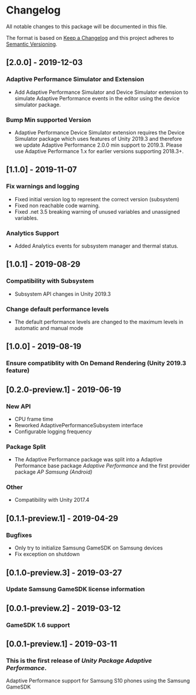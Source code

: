 # Changelog
All notable changes to this package will be documented in this file.

The format is based on [Keep a Changelog](http://keepachangelog.com/en/1.0.0/)
and this project adheres to [Semantic Versioning](http://semver.org/spec/v2.0.0.html).

## [2.0.0] - 2019-12-03

### Adaptive Performance Simulator and Extension
- Add Adaptive Performance Simulator and Device Simulator extension to simulate Adaptive Performance events in the editor using the device simulator package. 

### Bump Min supported Version
- Adaptive Performance Device Simulator extension requires the Device Simulator package which uses features of Unity 2019.3 and therefore we update Adaptive Performance 2.0.0 min support to 2019.3. Please use Adaptive Performance 1.x for earlier versions supporting 2018.3+.  

## [1.1.0] - 2019-11-07

### Fix warnings and logging
- Fixed initial version log to represent the correct version (subsystem)
- Fixed non reachable code warning. 
- Fixed .net 3.5 breaking warning of unused variables and unassigned variables.

### Analytics Support
- Added Analytics events for subsystem manager and thermal status.   

## [1.0.1] - 2019-08-29

### Compatibility with Subsystem 
- Subsystem API changes in Unity 2019.3

### Change default performance levels
- The default performance levels are changed to the maximum levels in automatic and manual mode

## [1.0.0] - 2019-08-19

### Ensure compatiblity with On Demand Rendering (Unity 2019.3 feature)

## [0.2.0-preview.1] - 2019-06-19

### New API
- CPU frame time
- Reworked AdaptivePerformanceSubsystem interface
- Configurable logging frequency

### Package Split
- The Adaptive Performance package was split into a Adaptive Performance base package *Adaptive Performance* and the first provider package *AP Samsung (Android)*

### Other
- Compatibility with Unity 2017.4

## [0.1.1-preview.1] - 2019-04-29

### Bugfixes
- Only try to initialize Samsung GameSDK on Samsung devices
- Fix exception on shutdown

## [0.1.0-preview.3] - 2019-03-27

### Update Samsung GameSDK license information

## [0.0.1-preview.2] - 2019-03-12

### GameSDK 1.6 support

## [0.0.1-preview.1] - 2019-03-11

### This is the first release of *Unity Package Adaptive Performance*.

Adaptive Performance support for Samsung S10 phones using the Samsung GameSDK
